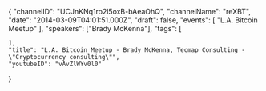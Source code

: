 {
    "channelID": "UCJnKNq1ro2l5oxB-bAeaOhQ",
    "channelName": "reXBT",
    "date": "2014-03-09T04:01:51.000Z",
    "draft": false,
    "events": [
        "L.A. Bitcoin Meetup"
    ],
    "speakers": ["Brady McKenna"],
    "tags": [

    ],
    "title": "L.A. Bitcoin Meetup - Brady McKenna, Tecmap Consulting - \"Cryptocurrency consulting\"",
    "youtubeID": "vAvZlWYv0l0"
}
